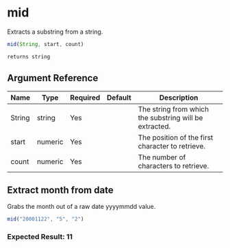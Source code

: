 # mid

Extracts a substring from a string.

```javascript
mid(String, start, count)
```

```javascript
returns string
```

## Argument Reference

| Name | Type | Required | Default | Description |
| --- | --- | --- | --- | --- |
| String | string | Yes |  | The string from which the substring will be extracted. |
| start | numeric | Yes |  | The position of the first character to retrieve. |
| count | numeric | Yes |  | The number of characters to retrieve. |

## Extract month from date

Grabs the month out of a raw date yyyymmdd value.

```javascript
mid("20001122", "5", "2")
```

### Expected Result: 11

